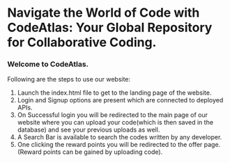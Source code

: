# Navigate the World of Code with CodeAtlas: Your Global Repository for Collaborative Coding.

### Welcome to CodeAtlas.
Following are the steps to use our website:
1) Launch the index.html file to get to the landing page of the website.
2) Login and Signup options are present which are connected to deployed APIs.
3) On Successful login you will be redirected to the main page of our website where you can upload your code(which is then saved in the database) and see your previous uploads as well.
4) A Search Bar is available to search the codes written by any developer.
5) One clicking the reward points you will be redirected to the offer page.(Reward points can be gained by uploading code).
